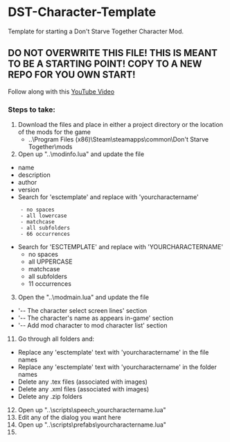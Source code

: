 # DST-Character-Template
Template for starting a Don't Starve Together Character Mod. 

## **DO NOT OVERWRITE THIS FILE! THIS IS MEANT TO BE A STARTING POINT! COPY TO A NEW REPO FOR YOU OWN START!**

Follow along with this [YouTube Video](https://www.youtube.com/watch?v=1lu7rP-U1Zg&t=523s&ab_channel=BunkaHi)

### Steps to take:

1. Download the files and place in either a project directory or the location of the mods for the game
   - ..\Program Files (x86)\Steam\steamapps\common\Don't Starve Together\mods
2. Open up "..\modinfo.lua" and update the file
  - name
  - description
  - author
  - version
  - Search for 'esctemplate' and replace with 'yourcharactername'
```
    - no spaces
    - all lowercase
    - matchcase
    - all subfolders
    - 66 occurrences
```
  - Search for 'ESCTEMPLATE' and replace with 'YOURCHARACTERNAME'
    - no spaces
    - all UPPERCASE
    - matchcase
    - all subfolders
    - 11 occurrences
3. Open the "..\modmain.lua" and update the file
  - '-- The character select screen lines' section
  - '-- The character's name as appears in-game' section
  - '-- Add mod character to mod character list' section
11. Go through all folders and:
  - Replace any 'esctemplate' text with 'yourcharactername' in the file names
  - Replace any 'esctemplate' text with 'yourcharactername' in the folder names
  - Delete any .tex files (associated with images)
  - Delete any .xml files (associated with images)
  - Delete any .zip folders
12. Open up "..\scripts\speech_yourcharactername.lua"
13. Edit any of the dialog you want here
14. Open up "..\scripts\prefabs\yourcharactername.lua"
15. 
